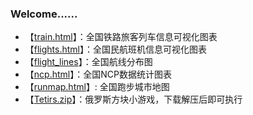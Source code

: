 ### Welcome......

* 【[train.html][1]】：全国铁路旅客列车信息可视化图表
* 【[flights.html][2]】：全国民航班机信息可视化图表
* 【[flight_lines][3]】：全国航线分布图
* 【[ncp.html][4]】：全国NCP数据统计图表
* 【[runmap.html][5]】: 全国跑步城市地图
* 【[Tetirs.zip][6]】：俄罗斯方块小游戏，下载解压后即可执行

[1]:https://pooobaby.github.io/train.html
[2]:https://pooobaby.github.io/flights.html
[3]:https://maplab.amap.com/share/mapv/7f570de5315e0c7fab601bc01a090031
[4]:https://pooobaby.github.io/ncp.html
[5]:https://maplab.amap.com/share/mapv/858f6e0d8d306518ed28895104cf1da8
[6]:https://github.com/pooobaby/games/blob/master/Tetirs/zip/Tetirs.zip